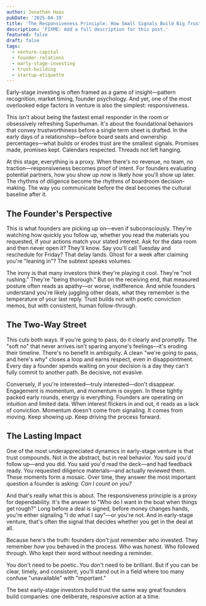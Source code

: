 ```yaml
---
author: Jonathan Haas
pubDate: '2025-04-19'
title: 'The Responsiveness Principle: How Small Signals Build Big Trust in Venture'
description: 'FIXME: Add a full description for this post.'
featured: false
draft: false
tags:
  - venture-capital
  - founder-relations
  - early-stage-investing
  - trust-building
  - startup-etiquette
---
```


Early-stage investing is often framed as a game of insight—pattern recognition, market timing, founder psychology. And yet, one of the most overlooked edge factors in venture is also the simplest: responsiveness.

This isn't about being the fastest email responder in the room or obsessively refreshing Superhuman. It's about the foundational behaviors that convey trustworthiness before a single term sheet is drafted. In the early days of a relationship—before board seats and ownership percentages—what builds or erodes trust are the smallest signals. Promises made, promises kept. Calendars respected. Threads not left hanging.

At this stage, everything is a proxy. When there's no revenue, no team, no traction—responsiveness becomes proof of intent. For founders evaluating potential partners, how you show up now is likely how you'll show up later. The rhythms of diligence become the rhythms of boardroom decision-making. The way you communicate before the deal becomes the cultural baseline after it.

## The Founder's Perspective

This is what founders are picking up on—even if subconsciously. They're watching how quickly you follow up, whether you read the materials you requested, if your actions match your stated interest. Ask for the data room and then never open it? They'll know. Say you'll call Tuesday and reschedule for Friday? That delay lands. Ghost for a week after claiming you're "leaning in"? The subtext speaks volumes.

The irony is that many investors think they're playing it cool. They're "not rushing." They're "being thorough." But on the receiving end, that measured posture often reads as apathy—or worse, indifference. And while founders understand you're likely juggling other deals, what they remember is the temperature of your last reply. Trust builds not with poetic conviction memos, but with consistent, human follow-through.

## The Two-Way Street

This cuts both ways. If you're going to pass, do it clearly and promptly. The "soft no" that never arrives isn't sparing anyone's feelings—it's eroding their timeline. There's no benefit in ambiguity. A clean "we're going to pass, and here's why" closes a loop and earns respect, even in disappointment. Every day a founder spends waiting on your decision is a day they can't fully commit to another path. Be decisive, not evasive.

Conversely, if you're interested—truly interested—don't disappear. Engagement is momentum, and momentum is oxygen. In these tightly packed early rounds, energy is everything. Founders are operating on intuition and limited data. When interest flickers in and out, it reads as a lack of conviction. Momentum doesn't come from signaling. It comes from moving. Keep showing up. Keep driving the process forward.

## The Lasting Impact

One of the most underappreciated dynamics in early-stage venture is that trust compounds. Not in the abstract, but in real behavior. You said you'd follow up—and you did. You said you'd read the deck—and had feedback ready. You requested diligence materials—and actually reviewed them. These moments form a mosaic. Over time, they answer the most important question a founder is asking: _Can I count on you?_

And that's really what this is about. The responsiveness principle is a proxy for dependability. It's the answer to "Who do I want in the boat when things get rough?" Long before a deal is signed, before money changes hands, you're either signaling "I do what I say"—or you're not. And in early-stage venture, that's often the signal that decides whether you get in the deal at all.

Because here's the truth: founders don't just remember _who_ invested. They remember _how_ you behaved in the process. Who was honest. Who followed through. Who kept their word without needing a reminder.

You don't need to be poetic. You don't need to be brilliant. But if you can be clear, timely, and consistent, you'll stand out in a field where too many confuse "unavailable" with "important."

The best early-stage investors build trust the same way great founders build companies: one deliberate, responsive action at a time.
